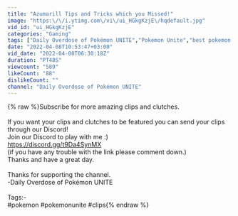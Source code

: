```yaml
---
title: "Azumarill Tips and Tricks which you Missed!"
image: "https:\/\/i.ytimg.com\/vi\/ui_HGkgKzjE\/hqdefault.jpg"
vid_id: "ui_HGkgKzjE"
categories: "Gaming"
tags: ["Daily Overdose of Pokémon UNITE","Pokemon Unite","best pokemon unite"]
date: "2022-04-08T10:53:47+03:00"
vid_date: "2022-04-08T06:30:18Z"
duration: "PT48S"
viewcount: "589"
likeCount: "88"
dislikeCount: ""
channel: "Daily Overdose of Pokémon UNITE"
---
```

{% raw %}Subscribe for more amazing clips and clutches.<br /><br />If you want your clips and clutches to be featured you can send your clips through our Discord!<br />Join our Discord to play with me :)<br /><a rel="nofollow" target="blank" href="https://discord.gg/t9Da4SynMX">https://discord.gg/t9Da4SynMX</a><br />(if you have any trouble with the link please comment down.)<br />Thanks and have a great day.<br /><br />Thanks for supporting the channel.<br />-Daily Overdose of Pokémon UNITE<br /><br />Tags:-<br />#pokemon #pokemonunite #clips{% endraw %}
